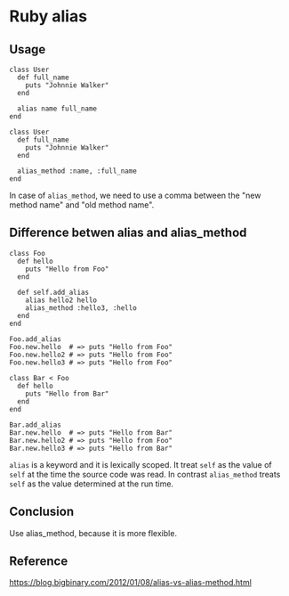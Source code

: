 # Ruby alias

## Usage

```
class User
  def full_name
    puts "Johnnie Walker"
  end

  alias name full_name
end

class User
  def full_name
    puts "Johnnie Walker"
  end

  alias_method :name, :full_name
end
```

In case of `alias_method`, we need to use a comma between the "new method name" and "old method name".

## Difference betwen alias and alias_method

```
class Foo
  def hello
    puts "Hello from Foo"
  end

  def self.add_alias
    alias hello2 hello
    alias_method :hello3, :hello
  end
end

Foo.add_alias
Foo.new.hello  # => puts "Hello from Foo"
Foo.new.hello2 # => puts "Hello from Foo"
Foo.new.hello3 # => puts "Hello from Foo"

class Bar < Foo
  def hello
    puts "Hello from Bar"
  end
end

Bar.add_alias
Bar.new.hello  # => puts "Hello from Bar"
Bar.new.hello2 # => puts "Hello from Foo"
Bar.new.hello3 # => puts "Hello from Bar"
```

`alias` is a keyword and it is lexically scoped. It treat `self` as the value of `self` at the time the source code was read.
In contrast `alias_method` treats `self` as the value determined at the run time.

## Conclusion

Use alias_method, because it is more flexible.

## Reference

https://blog.bigbinary.com/2012/01/08/alias-vs-alias-method.html
